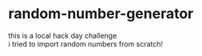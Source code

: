 # random-number-generator
this is a local hack day challenge <br/> 
i tried to import random numbers from scratch!

